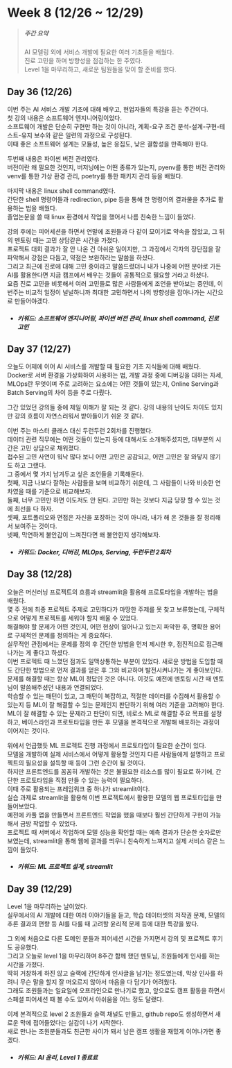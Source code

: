 Week 8 (12/26 ~ 12/29)
===
>  ##### 주간 요약
>  AI 모델링 외에 서비스 개발에 필요한 여러 기초들을 배웠다.  
>  진로 고민을 하며 방향성을 점검하는 한 주였다.  
>  Level 1을 마무리하고, 새로운 팀원들을 맞이 할 준비를 했다.  

Day 36 (12/26)
---
이번 주는 AI 서비스 개발 기초에 대해 배우고, 현업자들의 특강을 듣는 주간이다.  
첫 강의 내용은 소프트웨어 엔지니어링이었다.  
소프트웨어 개발은 단순히 구현만 하는 것이 아니라, 계획-요구 조건 분석-설계-구현-테스트-유지 보수와 같은 일련의 과정으로 구성된다.  
이때 좋은 소프트웨어 설계는 모듈성, 높은 응집도, 낮은 결합성을 만족해야 한다.  

두번째 내용은 파이썬 버전 관리였다.  
버전이란 왜 필요한 것인지, 버저닝에는 어떤 종류가 있는지, pyenv를 통한 버전 관리와 venv를 통한 가상 환경 관리, poetry를 통한 패키지 관리 등을 배웠다.  

마지막 내용은 linux shell command였다.  
간단한 shell 명령어들과 redirection, pipe 등을 통해 한 명령어의 결과물을 추가로 활용하는 법을 배웠다.  
졸업논문을 쓸 때 linux 환경에서 작업을 했어서 나름 친숙한 느낌이 들었다.  

강의 후에는 피어세션을 하면서 연말에 조원들과 다 같이 모이기로 약속을 잡았고, 그 뒤의 멘토링 때는 고민 상담같은 시간을 가졌다.  
프로젝트 대회 결과가 잘 안 나온 건 아쉬운 일이지만, 그 과정에서 각자의 장단점을 잘 파악해서 강점은 다듬고, 약점은 보완하라는 말씀을 하셨다.  
그리고 최근에 진로에 대해 고민 중이라고 말씀드렸더니 내가 나중에 어떤 분야로 가든 AI를 활용한다면 지금 캠프에서 배우는 것들이 공통적으로 필요할 거라고 하셨다.  
요즘 진로 고민을 비롯해서 여러 고민들로 많은 사람들에게 조언을 받아보는 중인데, 이번주는 비교적 일정이 널널하니까 최대한 고민하면서 나의 방향성을 잡아나가는 시간으로 만들어야겠다.  

+ ##### 키워드: 소프트웨어 엔지니어링, 파이썬 버전 관리, linux shell command, 진로 고민

Day 37 (12/27)
---
오늘도 어제에 이어 AI 서비스를 개발할 때 필요한 기초 지식들에 대해 배웠다.  
Docker로 서버 환경을 가상화하여 사용하는 법, 개발 과정 중에 디버깅을 대하는 자세, MLOps란 무엇이며 주로 고려하는 요소에는 어떤 것들이 있는지, Online Serving과 Batch Serving의 차이 등을 주로 다뤘다.  

그간 있었던 강의들 중에 제일 이해가 잘 되는 것 같다. 강의 내용의 난이도 차이도 있지만 강의 흐름이 자연스러워서 받아들이기 쉬운 것 같다.  

이번 주는 마스터 클래스 대신 두런두런 2회차를 진행했다.  
데이터 관련 직무에는 어떤 것들이 있는지 등에 대해서도 소개해주셨지만, 대부분의 시간은 고민 상담으로 채워졌다.  
접수된 고민 사연이 워낙 많다 보니 어떤 고민은 공감되고, 어떤 고민은 잘 와닿지 않기도 하고 그랬다.  
그 중에서 몇 가지 남겨두고 싶은 조언들을 기록해둔다.  
첫째, 지금 나보다 잘하는 사람들을 보며 비교하기 쉬운데, 그 사람들이 나와 비슷한 연차였을 때를 기준으로 비교해보자.  
둘째, 너무 고민만 하면 이도저도 안 된다. 고민만 하는 것보다 지금 당장 할 수 있는 것에 최선을 다 하자.  
셋째, 포트폴리오와 면접은 자신을 포장하는 것이 아니라, 내가 해 온 것들을 잘 정리해서 보여주는 것이다.  
넷째, 막연하게 불안감이 느껴진다면 왜 불안한지 생각해보자.  

+ ##### 키워드: Docker, 디버깅, MLOps, Serving, 두런두런 2회차

Day 38 (12/28)
---
오늘은 머신러닝 프로젝트의 흐름과 streamlit을 활용해 프로토타입을 개발하는 법을 배웠다.  
몇 주 전에 최종 프로젝트 주제로 고민하다가 마땅한 주제를 못 찾고 보류했는데, 구체적으로 어떻게 프로젝트를 세워야 할지 배울 수 있었다.  
해결해야 할 문제가 어떤 것인지, 어떤 현상이 일어나고 있는지 파악한 후, 명확한 용어로 구체적인 문제를 정의하는 게 중요하다.  
실무적인 관점에서는 문제를 정의 후 간단한 방법을 먼저 제시한 후, 점진적으로 접근해나가는 게 좋다고 하셨다.  
이번 프로젝트 때 느꼈던 점과도 일맥상통하는 부분이 있었다. 새로운 방법을 도입할 때도 간단한 방법으로 먼저 결과를 얻은 후 그와 비교하며 발전시켜나가는 게 좋아보인다.  
문제를 해결할 때는 항상 ML이 정답인 것은 아니다. 이것도 예전에 멘토링 시간 때 멘토님이 말씀해주셨던 내용과 연결되었다.  
학습할 수 있는 패턴이 있고, 그 패턴이 복잡하고, 적절한 데이터를 수집해서 활용할 수 있는지 등 ML이 잘 해결할 수 있는 문제인지 판단하기 위해 여러 기준을 고려해야 한다.  
ML이 잘 해결할 수 있는 문제라고 판단이 되면, 비로소 ML로 해결할 주요 목표를 설정하고, 베이스라인과 프로토타입을 만든 후 모델을 본격적으로 개발해 배포하는 과정이 이어지는 것이다.  

위에서 언급했듯 ML 프로젝트 진행 과정에서 프로토타입이 필요한 순간이 있다.  
모델을 개발하여 실제 서비스에서 어떻게 활용할 것인지 다른 사람들에게 설명하고 프로젝트의 필요성을 설득할 때 등이 그런 순간이 될 것이다.  
하지만 프론트엔드를 꼼꼼히 개발하는 것은 불필요한 리소스를 많이 필요로 하기에, 간단한 프로토타입을 직접 만들 수 있는 능력이 필요하다.  
이때 주로 활용되는 프레임워크 중 하나가 streamlit이다.  
실습 과제로 streamlit을 활용해 이번 프로젝트에서 활용한 모델의 웹 프로토타입을 만들어보았다.  
예전에 카풀 앱을 만들면서 프론트엔드 작업을 했을 때보다 훨씬 간단하게 구현이 가능해서 금방 작업할 수 있었다.  
프로젝트 때 서버에서 작업하며 모델 성능을 확인할 때는 예측 결과가 단순한 숫자로만 보였는데, streamlit을 통해 웹에 결과를 띄우니 친숙하게 느껴지고 실제 서비스 같은 느낌이 들었다.  

+ ##### 키워드: ML 프로젝트 설계, streamlit

Day 39 (12/29)
---
Level 1을 마무리하는 날이었다.  
실무에서의 AI 개발에 대한 여러 이야기들을 듣고, 학습 데이터셋의 저작권 문제, 모델의 추론 결과의 편향 등 AI를 다룰 때 고려할 윤리적 문제 등에 대한 특강을 봤다.  

그 외에 처음으로 다른 도메인 분들과 피어세션 시간을 가지면서 강의 및 프로젝트 후기도 공유했다.  
그리고 오늘로 level 1을 마무리하며 8주간 함께 했던 멘토님, 조원들에게 인사를 하는 시간을 가졌다.  
딱히 거창하게 하진 않고 슬랙에 간단하게 인사글을 남기는 정도였는데, 막상 인사를 하려니 무슨 말을 할지 잘 떠오르지 않아서 마음을 다 담기가 어려웠다.  
그래도 조원들과는 일요일에 오프라인으로 만나기로 했고, 앞으로도 캠프 활동을 하면서 스페셜 피어세션 때 볼 수도 있어서 아쉬움을 어느 정도 달랬다.  

이제 본격적으로 level 2 조원들과 슬랙 채널도 만들고, github repo도 생성하면서 새로운 막에 접어들었다는 실감이 나기 시작한다.  
새로 만나는 조원분들과도 친근한 사이가 돼서 남은 캠프 생활을 재밌게 이어나가면 좋겠다.  

+ ##### 키워드: AI 윤리, Level 1 종료료
